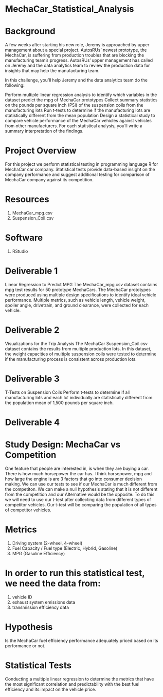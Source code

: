 # MechaCar_Statistical_Analysis

# Background
A few weeks after starting his new role, Jeremy is approached by upper management about a special project. AutosRUs’ newest prototype, the MechaCar, is suffering from production troubles that are blocking the manufacturing team’s progress. AutosRUs’ upper management has called on Jeremy and the data analytics team to review the production data for insights that may help the manufacturing team.

In this challenge, you’ll help Jeremy and the data analytics team do the following:

Perform multiple linear regression analysis to identify which variables in the dataset predict the mpg of MechaCar prototypes
Collect summary statistics on the pounds per square inch (PSI) of the suspension coils from the manufacturing lots
Run t-tests to determine if the manufacturing lots are statistically different from the mean population
Design a statistical study to compare vehicle performance of the MechaCar vehicles against vehicles from other manufacturers. For each statistical analysis, you’ll write a summary interpretation of the findings.

# Project Overview
For this project we perform statistical testing in programming language R for MechaCar car company.
Statistical tests provide data-based insight on the company performance and suggest additional testing for comparison of MechaCar company against its competition.

# Resources
1. MechaCar_mpg.csv
2. Suspension_Coil.csv

# Software
1. RStudio

# Deliverable 1
Linear Regression to Predict MPG
The MechaCar_mpg.csv dataset contains mpg test results for 50 prototype MechaCars. The MechaCar prototypes were produced using multiple design specifications to identify ideal vehicle performance. Multiple metrics, such as vehicle length, vehicle weight, spoiler angle, drivetrain, and ground clearance, were collected for each vehicle.

# Deliverable 2
Visualizations for the Trip Analysis
The MechaCar Suspension_Coil.csv dataset contains the results from multiple production lots. In this dataset, the weight capacities of multiple suspension coils were tested to determine if the manufacturing process is consistent across production lots.

# Deliverable 3
T-Tests on Suspension Coils
Perform t-tests to determine if all manufacturing lots and each lot individually are statistically different from the population mean of 1,500 pounds per square inch.

# Deliverable 4
# Study Design: MechaCar vs Competition
One feature that people are interested in, is when they are buying a car. There is how much horsepower the car has. I think horsepower, mpg and how large the engine is are 3 factors that go into consumer decision making. We can use our tests to see if our MechaCar is much different from the competiton. We can make a null hypothesis stating that it is not different from the competition and our Alternative would be the opposite. To do this we will need to use our t-test after collecting data from different types of competitor vehicles. Our t-test will be comparing the population of all types of competitor vehicles.

# Metrics
1. Driving system (2-wheel, 4-wheel)
2. Fuel Capacity / Fuel type (Electric, Hybrid, Gasoline)
3. MPG (Gasoline Efficiency)

# In order to run this statistical test, we need the data from:
1. vehicle ID
2. exhaust system emissions data
3. transmission efficiency data

# Hypothesis
Is the MechaCar fuel efficiency performance adequately priced based on its performance or not.

# Statistical Tests
Conducting a multiple linear regression to determine the metrics that have the most significant correlation and predictability with the best fuel efficiency and its impact on the vehicle price.
